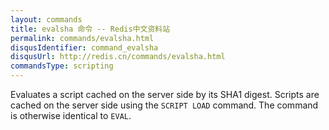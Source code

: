 ```yaml
---
layout: commands
title: evalsha 命令 -- Redis中文资料站
permalink: commands/evalsha.html
disqusIdentifier: command_evalsha
disqusUrl: http://redis.cn/commands/evalsha.html
commandsType: scripting
---
```


Evaluates a script cached on the server side by its SHA1 digest.
Scripts are cached on the server side using the `SCRIPT LOAD` command.
The command is otherwise identical to `EVAL`.
